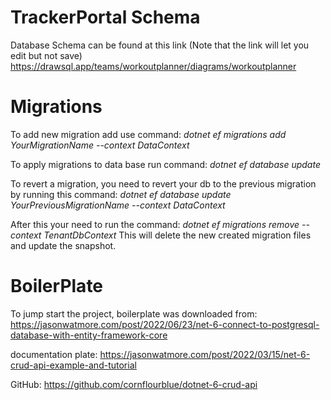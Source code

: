 # TrackerPortal Schema

Database Schema can be found at this link (Note that the link will let you edit but not save)
https://drawsql.app/teams/workoutplanner/diagrams/workoutplanner

# Migrations
To add new migration add use command: *dotnet ef migrations add YourMigrationName --context DataContext*
 
To apply migrations to data base run command: *dotnet ef database update*

To revert a migration, you need to revert your db to the previous migration by running this command: 
*dotnet ef database update YourPreviousMigrationName --context DataContext*

After this your need to run the command: *dotnet ef migrations remove --context TenantDbContext*
This will delete the new created migration files and update the snapshot.

# BoilerPlate 

To jump start the project, boilerplate was downloaded from:
https://jasonwatmore.com/post/2022/06/23/net-6-connect-to-postgresql-database-with-entity-framework-core

documentation plate: https://jasonwatmore.com/post/2022/03/15/net-6-crud-api-example-and-tutorial

GitHub: https://github.com/cornflourblue/dotnet-6-crud-api
